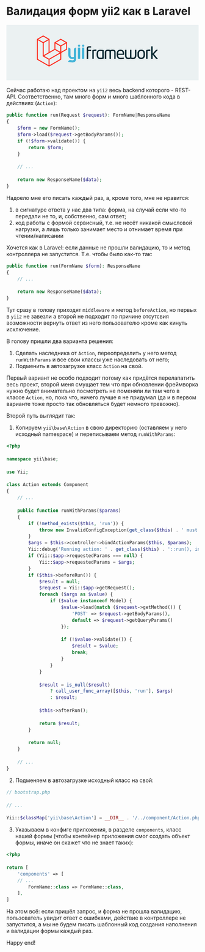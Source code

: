 # Валидация форм yii2 как в Laravel

![alt text](../assets/laravel-form-in-yii2/laryii2-form.png)

Сейчас работаю над проектом на `yii2` весь backend которого - REST-API.
Соответственно, там много форм и много шаблонного кода в действиях (`Action`):

```php
public function run(Request $request): FormName|ResponseName
{
    $form = new FormName();
    $form->load($request->getBodyParams());
    if (!$form->validate()) {
        return $form;
    }

    // ...

    return new ResponseName($data);
}
```

Надоело мне его писать каждый раз, а, кроме того, мне не нравится:
1) в сигнатуре ответа у нас два типа: форма, на случай если что-то передали не то, и, собственно, сам ответ;
2) код работы с формой сервисный, т.е. не несёт никакой смысловой нагрузки, а лишь только занимает место и отнимает время при чтении/написании

Хочется как в Laravel: если данные не прошли валидацию, то и метод контроллера не запустится.
Т.е. чтобы было как-то так:

```php
public function run(FormName $form): ResponseName
{
    // ...

    return new ResponseName($data);
}
```

Тут сразу в голову приходят `middleware` и метод `beforeAction`, но первыx в `yii2` не завезли а второй не подходит по причине отсутсвия возможности вернуть ответ из него пользователю кроме как кинуть исключение.

В голову пришли два варианта решения:

1) Сделать наследника от `Action`, переопределить у него метод `runWithParams` и все свои классы уже наследовать от него;
2) Подменить в автозагрузке класс `Action` на свой.

Первый вариант не особо подходит потому как придётся перелапатить весь проект, 
второй меня смущает тем что при обновлении фреймворка нужно будет внимательно посмотреть не поменяли ли там чего в классе `Action`, 
но, пока что, ничего лучше я не придумал (да и в первом варианте тоже просто так обновляться будет немного тревожно).

Второй путь выглядит так:

1) Копируем `yii\base\Action` в свою директорию (оставляем у него исходный namespace) и переписываем метод `runWithParams`:

```php
<?php

namespace yii\base;

use Yii;

class Action extends Component
{
    // ... 

    public function runWithParams($params)
    {
        if (!method_exists($this, 'run')) {
            throw new InvalidConfigException(get_class($this) . ' must define a "run()" method.');
        }
        $args = $this->controller->bindActionParams($this, $params);
        Yii::debug('Running action: ' . get_class($this) . '::run(), invoked by ' . get_class($this->controller), __METHOD__);
        if (Yii::$app->requestedParams === null) {
            Yii::$app->requestedParams = $args;
        }
        if ($this->beforeRun()) {
            $result = null;
            $request = Yii::$app->getRequest();
            foreach ($args as $value) {
                if ($value instanceof Model) {
                    $value->load(match ($request->getMethod()) {
                        'POST' => $request->getBodyParams(),
                        default => $request->getQueryParams()
                    });

                    if (!$value->validate()) {
                        $result = $value;
                        break;
                    }
                }
            }

            $result = is_null($result)
                ? call_user_func_array([$this, 'run'], $args)
                : $result;

            $this->afterRun();

            return $result;
        }

        return null;
    }

    // ... 
}
```

2) Подменяем в автозагрузке исходный класс на свой:

```php
// bootstrap.php

// ...

Yii::$classMap['yii\base\Action'] = __DIR__ . '/../component/Action.php';
```

3) Указываем в конфиге приложения, в разделе `components`, класс нашей формы (чтобы контейнер приложения смог создать объект формы, иначе он скажет что не знает таких):

```php
<?php

return [
    'components' => [
	// ...
        FormName::class => FormName::class,
    ],
]
```

На этом всё: если пришёл запрос, и форма не прошла валидацию, пользователь увидит ответ с ошибками, действие в контроллере не запустится, а мы не будем писать шаблонный код создания наполнения и валидации формы каждый раз. 

Happy end!